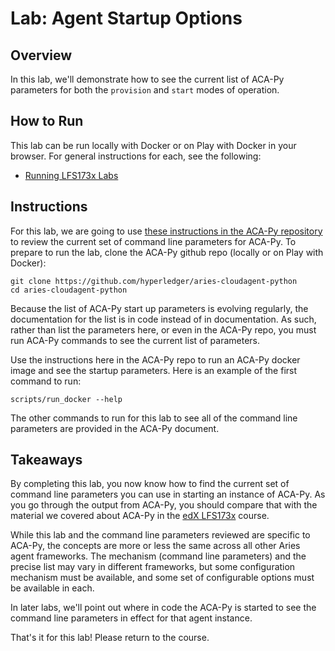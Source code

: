 <!----- Conversion time: 0.55 seconds.


Using this Markdown file:

1. Cut and paste this output into your source file.
2. See the notes and action items below regarding this conversion run.
3. Check the rendered output (headings, lists, code blocks, tables) for proper
   formatting and use a linkchecker before you publish this page.

Conversion notes:

* Docs to Markdown version 1.0β18
* Sat Feb 22 2020 09:33:50 GMT-0800 (PST)
* Source doc: https://docs.google.com/a/cloudcompass.ca/open?id=1g_joUJvks8aeuM-JHx0MtvKsruFi2-_wQQ8m_O8DIx8
----->



# Lab: Agent Startup Options


## Overview

In this lab, we'll demonstrate how to see the current list of ACA-Py parameters for both the `provision` and `start` modes of operation.


## How to Run

This lab can be run locally with Docker or on Play with Docker in your browser. For general instructions for each, see the following:



*   [Running LFS173x Labs](RunningLabs.md)


## Instructions

For this lab, we are going to use [these instructions in the ACA-Py repository](https://github.com/hyperledger/aries-cloudagent-python/blob/master/DevReadMe.md#configuring-aca-py-command-line-parameters) to review the current set of command line parameters for ACA-Py. To prepare to run the lab, clone the ACA-Py github repo (locally or on Play with Docker):


```
git clone https://github.com/hyperledger/aries-cloudagent-python
cd aries-cloudagent-python

```


Because the list of ACA-Py start up parameters is evolving regularly, the documentation for the list is in code instead of in documentation. As such, rather than list the parameters here, or even in the ACA-Py repo, you must run ACA-Py commands to see the current list of parameters.

Use the instructions here in the ACA-Py repo to run an ACA-Py docker image and see the startup parameters. Here is an example of the first command to run:


```
scripts/run_docker --help

```


The other commands to run for this lab to see all of the command line parameters are provided in the ACA-Py document.


## Takeaways

By completing this lab, you now know how to find the current set of command line parameters you can use in starting an instance of ACA-Py. As you go through the output from ACA-Py, you should compare that with the material we covered about ACA-Py in the [edX LFS173x](https://www.edx.org/course/becoming-a-hyperledger-aries-developer) course.

While this lab and the command line parameters reviewed are specific to ACA-Py, the concepts are more or less the same across all other Aries agent frameworks. The mechanism (command line parameters) and the precise list may vary in different frameworks, but some configuration mechanism must be available, and some set of configurable options must be available in each.

In later labs, we'll point out where in code the ACA-Py is started to see the command line parameters in effect for that agent instance.

That's it for this lab! Please return to the course.


<!-- Docs to Markdown version 1.0β18 -->
